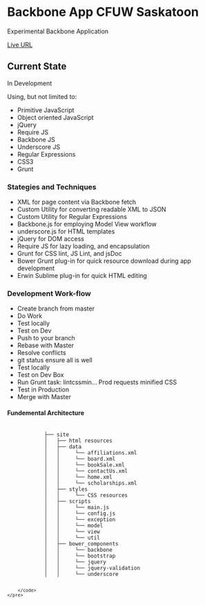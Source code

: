 <h1>Backbone App CFUW Saskatoon</h1> 
<p>Experimental Backbone Application</p>
<p><a href="http://www.cfuw-saskatoon.org/">Live URL</a></p>
<h2>Current State</h2>
<p>In Development</p>
<p>Using, but not limited to:</p>
<ul>
    <li>Primitive JavaScript</li>
    <li>Object oriented JavaScript</li>
    <li>jQuery</li>
    <li>Require JS</li>
    <li>Backbone JS</li>    
    <li>Underscore JS</li>    
    <li>Regular Expressions</li>    
    <li>CSS3</li>   
    <li>Grunt</li>
</ul>
<h3>Stategies and Techniques</h3>
<ul>
    <li>XML for page content via Backbone fetch</li>
    <li>Custom Utility for converting readable XML to JSON</li>
    <li>Custom Utility for Regular Expressions</li>
    <li>Backbone.js for employing Model View workflow</li>
    <li>underscore.js for HTML templates</li>
    <li>jQuery for DOM access</li>
    <li>Require JS for lazy loading, and encapsulation</li>
    <li>Grunt for CSS lint, JS Lint, and jsDoc</li>
    <li>Bower Grunt plug-in for quick resource download during app development</li>
    <li>Erwin Sublime plug-in for quick HTML editing</li>
</ul>
<h3>Development Work-flow</h3>
<ul>
    <li>Create branch from master</li>
    <li>Do Work</li>
    <li>Test locally</li>
    <li>Test on Dev</li>
    <li>Push to your branch</li>
    <li>Rebase with Master</li>
    <li>Resolve conflicts</li>
    <li>git status ensure all is well</li>
    <li>Test locally</li>
    <li>Test on Dev Box</li>
    <li>Run Grunt task: lintcssmin... Prod requests minified CSS</li>
    <li>Test in Production</li>    
    <li>Merge with Master</li>    
</ul>
</ul>
<h4>Fundemental Architecture</h4>
<div>
    <pre>
        <code>
            ├── site
            │   ├── html resources
            │   ├── data
            │   │     └── affiliations.xml
            │   │     └── board.xml
            │   │     └── bookSale.xml            
            │   │     └── contactUs.xml     
            │   │     └── home.xml   
            │   │     └── scholarships.xml        
            │   ├── styles
            │   │     └── CSS resources
            │   ├── scripts
            │   │     └── main.js
            │   │     └── config.js
            │   │     └── exception            
            │   │     └── model            
            │   │     └── view            
            │   │     └── util
            │   ├── bower_components            
            │   │     └── backbone
            │   │     └── bootstrap
            │   │     └── jquery
            │   │     └── jquery-validation            
            │   │     └── underscore            
            
        </code>
    </pre>
</div>


 

 
